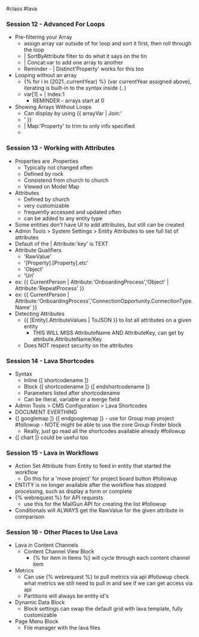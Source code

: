 #class #lava
### Session 12 - Advanced For Loops
- Pre-filtering your Array
	- assign array var outside of for loop and sort it first, then roll through the loop
	- | SortByAttribute filter to do what it says on the tin
	- | Concat:var to add one array to another
	- Reminder - | Distinct'Property' works for this too
- Looping without an array
	- {% for i in (2021..currentYear) %} (var currentYear assigned above), iterating is built-in to the syntax inside (..)
	- var[1] = | Index:1
		- REMINDER - arrays start at 0
- Showing Arrays Without Loops
	- Can display by using {{ arrayVar | Join:'</li><li>' }}
	- | Map:'Property' to trim to only info specified
	- 
### Session 13 - Working with Attributes
- Properties are .Properties
	- Typically not changed often
	- Defined by rock
	- Consistend from church to church
	- Viewed on Model Map
- Attributes
	- Defined by church
	- very customizable
	- frequently accessed and updated often
	- can be added to any entity type
- Some entities don't have UI to add attributes, but still can be created
- Admin Tools > System Settings > Entity Attributes to see full list of attributes
- Default of the | Attribute:'key' is TEXT
- Attribute Qualifiers
	- 'RawValue'
	- '[Property].[Property].etc'
	- 'Object'
	- 'Url'
- ex: {{ CurrentPerson | Attribute:'OnboardingProcess','Object' | Attribute:'RepeatProcess' }}
- ex: {{ CurrentPerson | Attribute:'OnboardingProcess','ConnectionOpportunity.ConnectionType.Name' }}
- Detecting Attributes
	- {{ [Entity].AttributeValues | ToJSON }} to list all attributes on a given entity
		- THIS WILL MISS AttributeName AND AttributeKey, can get by attribute.AttributeName/Key
	- Does NOT respect security on the attributes
### Session 14 - Lava Shortcodes
- Syntax
	- Inline {[ shortcodename ]}
	- Block {[ shortcodename ]} {[ endshortcodename ]}
	- Parameters listed after shortcodename
	- Can be literal, variable or a merge field
- Admin Tools > CMS Configuration > Lava Shortcodes
- DOCUMENT EVERTHING
- {[ googlemap ]} {[ endgooglemap ]} - use for Group map project #followup - NOTE might be able to use the core Group Finder block
	- Really, just go read all the shortcodes available already #followup
- {[ chart ]} could be useful too
### Session 15 - Lava in Workflows
- Action Set Attribute from Entity to feed in entity that started the workflow
	- Do this for a 'move project' for project board button #followup
- ENTITY is no longer available after the workflow has stopped processing, such as display a form or complete
- {% webrequest %} for API requests
	- use this for the MailGun API for creating the list #followup
- Conditionals will ALWAYS get the RawValue for the given attribute in comparison
### Session 16 - Other Places to Use Lava
- Lava in Content Channels
	- Content Channel View Block
		- {% for item in Items %} will cycle through each content channel item
- Metrics
	- Can use {% webrequest %} to pull metrics via api #followup check what metrics we still need to pull in and see if we can get access via api
	- Partitions will always be entity id's
- Dynamic Data Block
	- Block settings can swap the default grid with lava template, fully customizable
- Page Menu Block
	- File manager with the lava files
